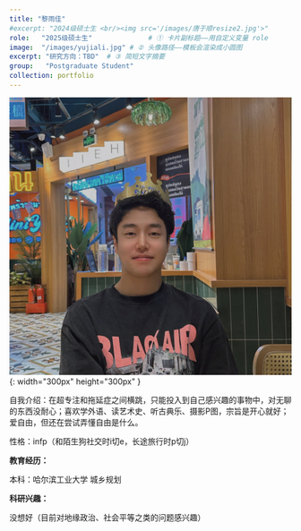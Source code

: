 ```yaml
---
title: "黎雨佳"
#excerpt: "2024级硕士生 <br/><img src='/images/唐于顺resize2.jpg'>"
role:   "2025级硕士生"              # ① 卡片副标题——用自定义变量 role
image:  "/images/yujiali.jpg" # ② 头像路径——模板会渲染成小圆图
excerpt: "研究方向：TBD"  # ③ 简短文字摘要
group:   "Postgraduate Student" 
collection: portfolio
---
```



![Yushun Tang](/images/yuyangdu.jpg){: width="300px" height="300px" }


自我介绍：在超专注和拖延症之间横跳，只能投入到自己感兴趣的事物中，对无聊的东西没耐心；喜欢学外语、读艺术史、听古典乐、摄影P图，宗旨是开心就好；爱自由，但还在尝试弄懂自由是什么。

性格：infp（和陌生狗社交时i切e，长途旅行时p切j）

**教育经历：**


本科：哈尔滨工业大学 城乡规划

**科研兴趣：**

没想好（目前对地缘政治、社会平等之类的问题感兴趣）


